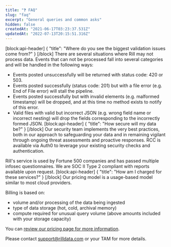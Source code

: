 ```yaml
---
title: "❓ FAQ"
slug: "faq"
excerpt: "General queries and common asks"
hidden: false
createdAt: "2021-06-17T03:23:37.531Z"
updatedAt: "2022-07-13T20:15:51.316Z"
---
```

[block:api-header]
{
  "title": "Where do you see the biggest validation issues come from?"
}
[/block]
There are several situations where Rill may not process data. Events that can not be processed fall into several categories and will be handled in the following ways:

  * Events posted unsuccessfully will be returned with status code: 420 or 503.
  * Events posted successfully (status code: 201) but with a file error (e.g. End of File error) will stall the pipeline. 
  * Events posted successfully but with invalid elements (e.g. malformed timestamp) will be dropped, and at this time no method exists to notify of this error.
  * Valid files with valid but incorrect JSON (e.g. wrong field name or incorrect nesting) will drop the fields corresponding to the incorrectly formed JSON.
[block:api-header]
{
  "title": "How secure will my data be?"
}
[/block]
Our security team implements the very best practices, both in our approach to safeguarding your data and in remaining vigilant through ongoing threat assessments and proactive responses. RCC is available via Auth0 to leverage your existing security checks and authentication.

Rill's service is used by Fortune 500 companies and has passed multiple infosec questionnaires. We are SOC II Type 2 compliant with reports available upon request.
[block:api-header]
{
  "title": "How am I charged for these services?"
}
[/block]
Our pricing model is a usage-based model similar to most cloud providers.

Billing is based on: 
  * volume and/or processing of the data being ingested
  * type of data storage (hot, cold, archival memory) 
  * compute required for unusual query volume (above amounts included with your storage capacity) 

You can [review our pricing page for more information](https://www.rilldata.com/pricing).

Please contact [support@rilldata.com](mailto:support@rilldata.com) or your TAM for more details.